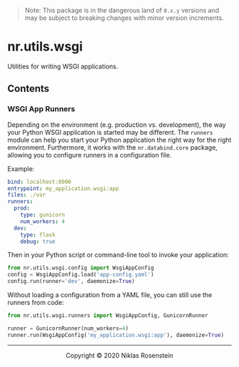 
> Note: This package is in the dangerous land of `0.x.y` versions and may be subject to breaking
> changes with minor version increments.

# nr.utils.wsgi

Utilities for writing WSGI applications.

## Contents

### WSGI App Runners

Depending on the environment (e.g. production vs. development), the way your Python WSGI
application is started may be different. The `runners` module can help you start your
Python application the right way for the right environment. Furthermore, it works with
the `nr.databind.core` package, allowing you to configure runners in a configuration file.

Example:

```yml
bind: localhost:8000
entrypoint: my_application.wsgi:app
files: ./var
runners:
  prod:
    type: gunicorn
    num_workers: 4
  dev:
    type: flask
    debug: true
```

Then in your Python script or command-line tool to invoke your application:

```py
from nr.utils.wsgi.config import WsgiAppConfig
config = WsgiAppConfig.load('app-config.yaml')
config.run(runner='dev', daemonize=True)
```

Without loading a configuration from a YAML file, you can still use the runners from code:

```py
from nr.utils.wsgi.runners import WsgiAppConfig, GunicornRunner

runner = GunicornRunner(num_workers=4)
runner.run(WsgiAppConfig('my_application.wsgi:app'), daemonize=True)
```

---

<p align="center">Copyright &copy; 2020 Niklas Rosenstein</p>

